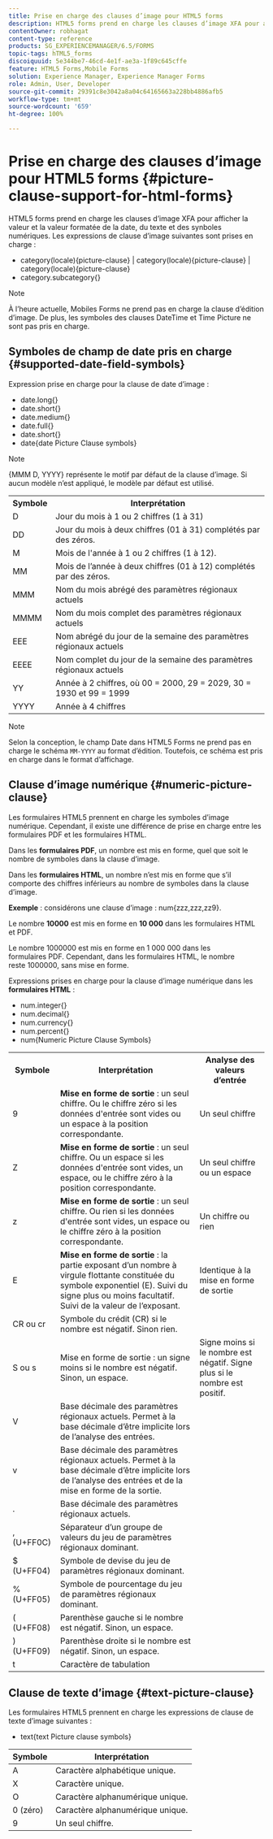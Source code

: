 ```yaml
---
title: Prise en charge des clauses d’image pour HTML5 forms
description: HTML5 forms prend en charge les clauses d’image XFA pour afficher la valeur et la valeur formatée de la date, du texte et des synboles numériques.
contentOwner: robhagat
content-type: reference
products: SG_EXPERIENCEMANAGER/6.5/FORMS
topic-tags: hTML5_forms
discoiquuid: 5e344be7-46cd-4e1f-ae3a-1f89c645cffe
feature: HTML5 Forms,Mobile Forms
solution: Experience Manager, Experience Manager Forms
role: Admin, User, Developer
source-git-commit: 29391c8e3042a8a04c64165663a228bb4886afb5
workflow-type: tm+mt
source-wordcount: '659'
ht-degree: 100%

---
```


# Prise en charge des clauses d’image pour HTML5 forms {#picture-clause-support-for-html-forms}

HTML5 forms prend en charge les clauses d’image XFA pour afficher la valeur et la valeur formatée de la date, du texte et des synboles numériques. Les expressions de clause d’image suivantes sont prises en charge :

* category(locale){picture-clause} | category(locale){picture-clause} | category(locale){picture-clause}
* category.subcategory{}

>[!NOTE]
>
>À l’heure actuelle, Mobiles Forms ne prend pas en charge la clause d’édition d’image. De plus, les symboles des clauses DateTime et Time Picture ne sont pas pris en charge.

## Symboles de champ de date pris en charge {#supported-date-field-symbols}

Expression prise en charge pour la clause de date d’image :

* date.long{}
* date.short{}
* date.medium{}
* date.full{}
* date.short{}
* date{date Picture Clause symbols}

>[!NOTE]
>
>{MMM D, YYYY} représente le motif par défaut de la clause d’image. Si aucun modèle n’est appliqué, le modèle par défaut est utilisé.

<table>
 <tbody>
  <tr>
   <th><strong>Symbole</strong></th>
   <th>Interprétation</th>
  </tr>
  <tr>
   <td>D</td>
   <td>Jour du mois à 1 ou 2 chiffres (1 à 31)</td>
  </tr>
  <tr>
   <td>DD</td>
   <td>Jour du mois à deux chiffres (01 à 31) complétés par des zéros.<br /> </td>
  </tr>
  <tr>
   <td>M</td>
   <td>Mois de l'année à 1 ou 2 chiffres (1 à 12).<br /> </td>
  </tr>
  <tr>
   <td>MM</td>
   <td>Mois de l’année à deux chiffres (01 à 12) complétés par des zéros.<br /> </td>
  </tr>
  <tr>
   <td>MMM</td>
   <td>Nom du mois abrégé des paramètres régionaux actuels<br /> </td>
  </tr>
  <tr>
   <td>MMMM</td>
   <td>Nom du mois complet des paramètres régionaux actuels<br /> </td>
  </tr>
  <tr>
   <td>EEE</td>
   <td>Nom abrégé du jour de la semaine des paramètres régionaux actuels<br /> </td>
  </tr>
  <tr>
   <td>EEEE</td>
   <td>Nom complet du jour de la semaine des paramètres régionaux actuels<br /> </td>
  </tr>
  <tr>
   <td>YY</td>
   <td>Année à 2 chiffres, où 00 = 2000, 29 = 2029, 30 = 1930 et 99 = 1999<br /> </td>
  </tr>
  <tr>
   <td>YYYY</td>
   <td>Année à 4 chiffres<br /> </td>
  </tr>
 </tbody>
</table>

>[!NOTE]
>
> Selon la conception, le champ Date dans HTML5 Forms ne prend pas en charge le schéma `MM-YYYY` au format d’édition. Toutefois, ce schéma est pris en charge dans le format d’affichage.

## Clause d’image numérique {#numeric-picture-clause}

Les formulaires HTML5 prennent en charge les symboles d’image numérique. Cependant, il existe une différence de prise en charge entre les formulaires PDF et les formulaires HTML.

Dans les **formulaires PDF**, un nombre est mis en forme, quel que soit le nombre de symboles dans la clause d’image.

Dans les **formulaires HTML**, un nombre n’est mis en forme que s’il comporte des chiffres inférieurs au nombre de symboles dans la clause d’image.

**Exemple** : considérons une clause d’image : num{zzz,zzz,zz9}.

Le nombre **10000** est mis en forme en **10 000** dans les formulaires HTML et PDF.

Le nombre 1000000 est mis en forme en 1 000 000 dans les formulaires PDF. Cependant, dans les formulaires HTML, le nombre reste 1000000, sans mise en forme.

Expressions prises en charge pour la clause d’image numérique dans les **formulaires HTML** :

* num.integer{}
* num.decimal{}
* num.currency{}
* num.percent{}
* num{Numeric Picture Clause Symbols}

<table>
 <tbody>
  <tr>
   <th><strong>Symbole</strong></th>
   <th><strong>Interprétation</strong></th>
   <th>Analyse des valeurs d’entrée</th>
  </tr>
  <tr>
   <td>9</td>
   <td><strong>Mise en forme de sortie</strong> : un seul chiffre. Ou le chiffre zéro si les données d'entrée sont vides ou un espace à la position correspondante.<br /> </td>
   <td>Un seul chiffre</td>
  </tr>
  <tr>
   <td>Z</td>
   <td><strong>Mise en forme de sortie</strong> : un seul chiffre. Ou un espace si les données d'entrée sont vides, un espace, ou le chiffre zéro à la position correspondante.<br /> </td>
   <td>Un seul chiffre ou un espace</td>
  </tr>
  <tr>
   <td>z</td>
   <td><strong>Mise en forme de sortie</strong> : un seul chiffre. Ou rien si les données d'entrée sont vides, un espace ou le chiffre zéro à la position correspondante.<br /> </td>
   <td>Un chiffre ou rien</td>
  </tr>
  <tr>
   <td>E</td>
   <td><strong>Mise en forme de sortie</strong> : la partie exposant d’un nombre à virgule flottante constituée du symbole exponentiel (E). Suivi du signe plus ou moins facultatif. Suivi de la valeur de l’exposant.<br /> </td>
   <td>Identique à la mise en forme de sortie</td>
  </tr>
  <tr>
   <td>CR ou cr<br /> </td>
   <td>Symbole du crédit (CR) si le nombre est négatif. Sinon rien.</td>
   <td><br type="_moz" /> </td>
  </tr>
  <tr>
   <td>S ou s<br /> </td>
   <td>Mise en forme de sortie : un signe moins si le nombre est négatif. Sinon, un espace.<br /> </td>
   <td>Signe moins si le nombre est négatif. Signe plus si le nombre est positif.</td>
  </tr>
  <tr>
   <td>V</td>
   <td>Base décimale des paramètres régionaux actuels. Permet à la base décimale d’être implicite lors de l’analyse des entrées.</td>
   <td><br type="_moz" /> </td>
  </tr>
  <tr>
   <td>v</td>
   <td>Base décimale des paramètres régionaux actuels. Permet à la base décimale d’être implicite lors de l’analyse des entrées et de la mise en forme de la sortie.</td>
   <td><br type="_moz" /> </td>
  </tr>
  <tr>
   <td>.</td>
   <td>Base décimale des paramètres régionaux actuels.</td>
   <td><br type="_moz" /> </td>
  </tr>
  <tr>
   <td>, (U+FF0C)</td>
   <td>Séparateur d’un groupe de valeurs du jeu de paramètres régionaux dominant.</td>
   <td><br type="_moz" /> </td>
  </tr>
  <tr>
   <td>$ (U+FF04)</td>
   <td>Symbole de devise du jeu de paramètres régionaux dominant.</td>
   <td><br type="_moz" /> </td>
  </tr>
  <tr>
   <td>% (U+FF05)</td>
   <td>Symbole de pourcentage du jeu de paramètres régionaux dominant.</td>
   <td><br type="_moz" /> </td>
  </tr>
  <tr>
   <td>( (U+FF08)</td>
   <td>Parenthèse gauche si le nombre est négatif. Sinon, un espace.</td>
   <td><br type="_moz" /> </td>
  </tr>
  <tr>
   <td>) (U+FF09)</td>
   <td>Parenthèse droite si le nombre est négatif. Sinon, un espace.</td>
   <td><br type="_moz" /> </td>
  </tr>
  <tr>
   <td>t</td>
   <td>Caractère de tabulation</td>
   <td><br type="_moz" /> </td>
  </tr>
 </tbody>
</table>

## Clause de texte d’image {#text-picture-clause}

Les formulaires HTML5 prennent en charge les expressions de clause de texte d’image suivantes :

* text{text Picture clause symbols}

| **Symbole** | **Interprétation** |
|---|---|
| A | Caractère alphabétique unique. |
| X | Caractère unique. |
| O | Caractère alphanumérique unique. |
| 0 (zéro) | Caractère alphanumérique unique. |
| 9 | Un seul chiffre. |
